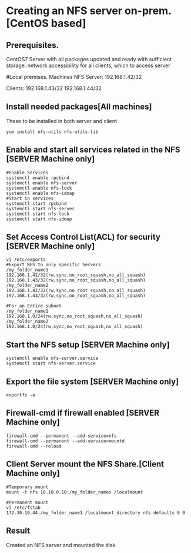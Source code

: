 # Creating an NFS server on-prem. [CentOS based]
## Prerequisites.
CentOS7 Server with all packages updated and ready with sufficient storage.
network accessibility for all clients, which to access server

#Local premises.
Machines
NFS Server:
192.168.1.42/32

Clients:
192.168.1.43/32
192.168.1.44/32
## Install needed packages[All machines]
These to be installed in both server and client
```
yum install nfs-utils nfs-utils-lib 
```

## Enable and start all services related in the NFS [SERVER Machine only]
```
#Enable Services
systemctl enable rpcbind
systemctl enable nfs-server
systemctl enable nfs-lock
systemctl enable nfs-idmap
#Start in services
systemctl start rpcbind
systemctl start nfs-server
systemctl start nfs-lock
systemctl start nfs-idmap
```
## Set Access Control List(ACL) for security [SERVER Machine only]
```
vi /etc/exports
#Export NFS to only specific Servers
/my_folder_name1   			      192.168.1.42/32(rw,sync,no_root_squash,no_all_squash) 192.168.1.43/32(rw,sync,no_root_squash,no_all_squash)
/my_folder_name2            	192.168.1.42/32(rw,sync,no_root_squash,no_all_squash) 192.168.1.43/32(rw,sync,no_root_squash,no_all_squash)

#For an Entire subnet
/my_folder_name1   			      192.168.1.0/24(rw,sync,no_root_squash,no_all_squash)
/my_folder_name2            	192.168.1.0/24(rw,sync,no_root_squash,no_all_squash)
```
## Start the NFS setup [SERVER Machine only]
```
systemctl enable nfs-server.service
systemctl start nfs-server.service
```
## Export the file system [SERVER Machine only]
```
exportfs -a 
```
## Firewall-cmd if firewall enabled [SERVER Machine only]
```
firewall-cmd --permanent --add-service=nfs
firewall-cmd --permanent --add-service=mountd
firewall-cmd --reload
```

## Client Server mount the NFS Share.[Client Machine only]
```
#Temporary mount
mount -t nfs 10.10.0.10:/my_folder_names /localmount

#Permanent mount
vi /etc/fstab
172.30.10.44:/my_folder_name1 /localmount_directory nfs defaults 0 0
```

## Result
Created an NFS server and mounted the disk.
